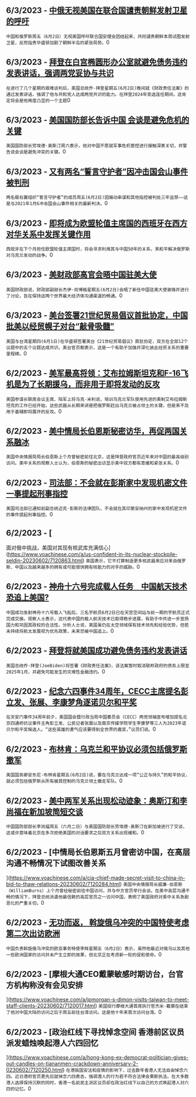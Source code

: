 
  ## 6/3/2023 - [中俄无视美国在联合国谴责朝鲜发射卫星的呼吁](https://www.voachinese.com/a/china-and-russia-ignore-us-call-at-un-to-condemn-north-korea-launch-20230602/7121345.html)
 ```中国和俄罗斯周五（6月2日）无视美国呼吁联合国安理会团结起来，共同谴责朝鲜本周试图发射卫星，反而指责华盛顿加剧了朝鲜半岛的紧张局势。```0
  ## 6/3/2023 - [拜登在白宫椭圆形办公室就避免债务违约发表讲话，强调两党妥协与共识](https://www.voachinese.com/a/biden-highlights-compromise-in-oval-office-remarks-on-us-avoiding-default-20230602/7121372.html)
 ```在进行了几个星期的艰难谈判后，美国总统乔·拜登星期五(6月2日)晚间就《财政责任法案》的通过发表讲话，强调了他与共和党人达成两党共识的能力。在拜登2024年竞选连任期间，这肯定将会是他再度凸显的一个主题```0
  ## 6/3/2023 - [美国国防部长告诉中国 会谈是避免危机的关键](https://www.voachinese.com/a/u-s-defense-chief-slams-china-for-lack-of-military-dialog-20230602/7121371.html)
 ```美国国防部长劳埃德·奥斯汀周六表示，他对中国不愿就军事危机管控进行接触深表关切，并警告说会谈是避免冲突的关键。```0
  ## 6/3/2023 - [又有两名“誓言守护者”因冲击国会山事件被判刑](https://www.voachinese.com/a/oath-keepers-convicted-of-storming-capitol-get-latest-extremist-sentencings-20230602/7121343.html)
 ```两名极右翼组织“誓言守护者”的成员周五(6月2日)因煽动串谋和其他指控被判处三年监禁——这是与2021年1月6冲击国会山事件相关的最新判决。```0
  ## 6/3/2023 - [即将成为欧盟轮值主席国的西班牙在西方对华关系中发挥关键作用](https://www.voachinese.com/a/spain-plays-key-role-for-west-in-relations-with-china-20230602/7121049.html)
 ```西班牙在下个月担任欧盟轮值主席国时，将会寻求利用其与中国50年的关系，来和平解决俄罗斯对乌克兰发动的战争。```0
  ## 6/3/2023 - [美财政部高官会晤中国驻美大使](https://www.voachinese.com/a/us-treasury-official-meets-with-china-s-new-ambassador-in-washington-20230602/7121331.html)
 ```美国财政部说，财政部副部长杰伊·尚博格星期五(6月2日)会晤了新任中国驻美大使谢锋并进行了讨论，旨在保持这两个世界最大经济体沟通渠道的畅通。```0
  ## 6/3/2023 - [美台签署21世纪贸易倡议首批协定，中国批美以经贸幌子对台“敲骨吸髓”](https://www.voachinese.com/a/us-taiwan-signed-trade-deal-which-beijing-said-it-strongly-opposes-20230602/7121058.html)
 ```美国与台湾星期四(6月1日)在华盛顿签署美台《21世纪贸易倡议》首批协定，双方在全部12个议题中的五个议题达成共识。美台官员都表示，这是一个有助于加强并深化彼此经贸关系的重要里程碑。```0
  ## 6/2/2023 - [美军最高将领：艾布拉姆斯坦克和F-16飞机是为了长期援乌，而非用于即将发动的反攻](https://www.voachinese.com/a/us-tanks-f-16s-part-of-long-term-aid-for-ukraine-not-upcoming-offensive-20230602/7121063.html)
 ```美国参谋长联席会议主席、陆军上将马克·米利说，培训乌克兰军队使用先进的美制艾布拉姆斯坦克的工作已经开始，这些武器从长期来讲是把俄罗斯赶出乌克兰被占领土的关键，但是来不及用于基辅即将展开的反攻。```0
  ## 6/2/2023 - [美中情局长伯恩斯秘密访华，再促两国关系融冰](https://www.voachinese.com/a/cia-dir-burns-secret-china-visit-shows-us-china-will-improve-relation-20230602/7120539.html)
 ```美国中央情报局局长伯恩斯上个月曾秘密前往北京，这是拜登政府官员近年来对中国的最高级别访问。美中关系的观察人士认为，伯恩斯的秘密出访显示美中双方都有意缓和紧张关系。```0
  ## 6/2/2023 - [司法部：不会就在彭斯家中发现机密文件一事提起刑事指控](https://www.voachinese.com/a/justice-dept-won-t-charge-pence-over-handling-of-classified-documents-20230602/7120987.html)
 ```美国司法部已通知前副总统迈克·彭斯的法律团队，不会就在其印第安纳州的家中发现机密文件的事件提起刑事指控。```0
  ## 6/2/2023 - [
面对俄中挑战，美国对其现有核武库充满信心](https://www.voachinese.com/a/us-confident-in-its-nuclear-stockpile-seldin-20230602/7120863.html)
 ```美国表示，它不打算制造更多核武器来应对来自俄罗斯、中国以及越来越多的拥有或可能很快拥有核能力的对手的威胁。```0
  ## 6/2/2023 - [神舟十六号完成载人任务　中国航天技术恐追上美国?](https://www.voachinese.com/a/china-launches-shenzhou-16-mission/7120934.html)
 ```中国成功发射神舟十六号载人飞船后，三名宇航员6月2日已在天宫空间站与前一期的宇航员正式完成交接。观察人士表示，这代表中国的载人航天技术已取得稳步进展，有助于中共进一步宣扬国力和巩固其政权的合法性。分析人士说，美国虽仍在太空领域保有技术领先和经验优势，但若未持续将航太发展视为优先政策，未来恐被中国追上。```0
  ## 6/2/2023 - [拜登将就美国成功避免债务违约发表讲话](https://www.voachinese.com/a/biden-to-deliver-remarks-on-us-avoiding-default-20230602/7120899.html)
 ```美国总统乔·拜登(JoeBiden)将签署《财政责任法案》，该法案暂时取消联邦政府的债务上限至2025年1月，并避免可能发生的灾难性金融违约。```0
  ## 6/2/2023 - [纪念六四事件34周年，CECC主席提名彭立发、张展、李康梦角逐诺贝尔和平奖](https://www.voachinese.com/a/us-cecc-china-tiananmen-34th-anniversary-20230602/7120834.html)
 ```在天安门事件34周年前夕，美国国会暨行政当局中国委员会（CECC）两党领袖宣布增加提名北京四通桥抗议事件主角彭立发、公民记者张展以及南京传媒学院学生李康梦等三人为2023年诺贝尔和平奖候选人。“这些英雄的勇气应该要得到全世界的嘉奖，”议员们说。```0
  ## 6/2/2023 - [布林肯：乌克兰和平协议必须包括俄罗斯撤军](https://www.voachinese.com/a/blinken-says-peace-deal-in-ukraine-must-include-russia-s-withdrawal-20230602/7120812.html)
 ```美国国务卿安东尼·布林肯星期五(6月2日)说，要在乌克兰达成一项“公正与持久”的和平协议，就必须包括俄罗斯从所有被其控制的乌克兰领土撤走军队。```0
  ## 6/2/2023 - [美中两军关系出现松动迹象：奥斯汀和李尚福在新加坡简短交谈](https://www.voachinese.com/a/us-chinese-defense-officials-talk-at-key-summit-20230602/7120243.html)
 ```中国国防部部长李尚福周五（六月二日）与美国国防部长劳埃德·奥斯汀在新加坡进行了交谈，这或许意味着北京在多次拒绝美国的对话要求之后双方关系出现缓和。```0
  ## 6/2/2023 - [中情局长伯恩斯五月曾密访中国，在高层沟通不畅情况下试图改善关系

 ](https://www.voachinese.com/a/cia-chief-made-secret-visit-to-china-in-bid-to-thaw-relations-20230602/7120284.html)
 ```美国中央情报局长威廉·伯恩斯（WilliamBurns）上个月曾经秘密前往中国访问，并与中方官员举行会谈。在美中高层沟通不畅的情况下，拜登总统派遣他最信赖的高层官员之一访问中国，表明了美国政府对美中关系急剧恶化的严重关切。```0
  ## 6/2/2023 - [无功而返， 斡旋俄乌冲突的中国特使考虑第二次出访欧洲](https://www.voachinese.com/a/china-weighs-next-ukraine-peace-mission-after-first-yields-little-progress-20230602/7120028.html)
 ```中国负责斡旋俄乌冲突的欧亚事务特使李辉星期五（6月2日）表示，虽然他最近对俄乌以及其他一些欧洲国家的访问并未产生立即的效果，但北京正在考虑新一轮的促和使命。```0
  ## 6/2/2023 - [摩根大通CEO戴蒙敏感时期访台，台官方机构称没有会见安排



](https://www.voachinese.com/a/jpmorgan-s-dimon-visits-taiwan-to-meet-staff-clients-20230602/7120017.html)
 ```美国投行摩根大通首席执行官杰米·戴蒙在结束了他对中国大陆的访问之后于周五前往台湾访问。这是他十年来首次访问台湾。```0
  ## 6/2/2023 - [政治红线下寻找悼念空间 香港前区议员派发蜡烛唤起港人六四回忆

](https://www.voachinese.com/a/hong-kong-ex-democrat-politician-gives-out-candles-on-tiananmen-crackdown-anniversary-2-0230602/7120250.html)
 ```在港版国安法和疫情的影响下，过去数年香港人无法自由悼念六四。近日港府官员更先后就悼念六四表态，强调港人的行为若不符合法律会果断执法。在大多数港人选择保持沉默的同时，香港一名前民主派区议员却在政治红线下以自己的方式唤起港人对六四的记忆。```0